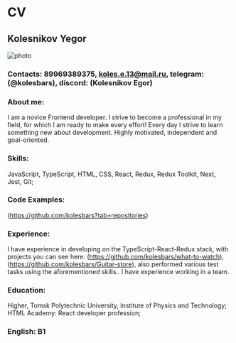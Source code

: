 # **CV**
## **Kolesnikov Yegor**
![photo](/photo/photo.jpg)
### **Contacts:** 89969389375, koles.e.13@mail.ru, telegram: (@kolesbars), discord: (Kolesnikov Egor)

### About me:
I am a novice Frontend developer. I strive to become a professional in my field, for which I am ready to make every effort!
Every day I strive to learn something new about development.
Highly motivated, independent and goal-oriented.

### Skills:
JavaScript, TypeScript, HTML, CSS, React, Redux, Redux Toolkit, Next, Jest, Git;

### Code Examples:
(https://github.com/kolesbars?tab=repositories)

### Experience:
I have experience in developing on the TypeScript-React-Redux stack, with projects
you can see here: (https://github.com/kolesbars/what-to-watch), (https://github.com/kolesbars/Guitar-store), 
also performed various test tasks using the aforementioned skills..
I have experience working in a team.

### Education:
Higher, Tomsk Polytechnic University, Institute of Physics and Technology;
HTML Academy: React developer profession;

### English: B1



